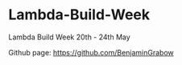 # Lambda-Build-Week
Lambda Build Week 20th - 24th May

Github page: https://github.com/BenjaminGrabow

